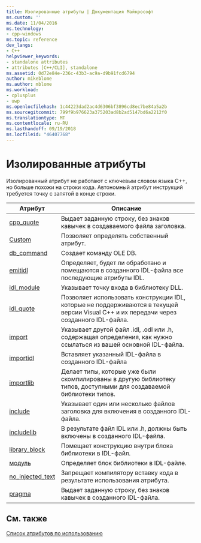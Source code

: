 ```yaml
---
title: Изолированные атрибуты | Документация Майкрософт
ms.custom: ''
ms.date: 11/04/2016
ms.technology:
- cpp-windows
ms.topic: reference
dev_langs:
- C++
helpviewer_keywords:
- standalone attributes
- attributes [C++/CLI], standalone
ms.assetid: 0d72e84e-236c-43b3-ac9a-d9b91fcd6794
author: mikeblome
ms.author: mblome
ms.workload:
- cplusplus
- uwp
ms.openlocfilehash: 1c44223dad2ac4d6306bf3896cd8ec7be84a5a2b
ms.sourcegitcommit: 799f9b976623a375203ad8b2ad5147bd6a2212f0
ms.translationtype: MT
ms.contentlocale: ru-RU
ms.lasthandoff: 09/19/2018
ms.locfileid: "46407768"
---
```

# <a name="stand-alone-attributes"></a>Изолированные атрибуты
Изолированный атрибут не работают с ключевым словом языка C++, но больше похожи на строки кода. Автономный атрибут инструкций требуется точку с запятой в конце строки.
  
|Атрибут|Описание|
|---------------|-----------------|
|[cpp_quote](../windows/cpp-quote.md)|Выдает заданную строку, без знаков кавычек в создаваемого файла заголовка.|
|[Custom](../windows/custom-cpp.md)|Позволяет определять собственный атрибут.|
|[db_command](../windows/db-command.md)|Создает команду OLE DB.|
|[emitidl](../windows/emitidl.md)|Определяет, будет ли обработано и помещаются в созданного IDL-файла все последующие атрибуты IDL.|
|[idl_module](../windows/idl-module.md)|Указывает точку входа в библиотеку DLL.|
|[idl_quote](../windows/idl-quote.md)|Позволяет использовать конструкции IDL, которые не поддерживаются в текущей версии Visual C++ и их передачи через созданного IDL-файла.|
|[import](../windows/import.md)|Указывает другой файл .idl, .odl или .h, содержащая определения, как нужно ссылаться из вашей основной IDL-файла.|
|[importidl](../windows/importidl.md)|Вставляет указанный IDL-файла в созданного IDL-файла|
|[importlib](../windows/importlib.md)|Делает типы, которые уже были скомпилированы в другую библиотеку типов, доступными для создаваемой библиотеки типов.|
|[include](../windows/include-cpp.md)|Указывает один или несколько файлов заголовка для включения в созданного IDL-файла.|
|[includelib](../windows/includelib-cpp.md)|В результате файл IDL или .h, должны быть включены в созданного IDL-файла.|
|[library_block](../windows/library-block.md)|Помещает конструкцию внутри блока библиотеки в IDL-файл.|
|[модуль](../windows/module-cpp.md)|Определяет блок библиотеки в IDL-файле.|
|[no_injected_text](../windows/no-injected-text.md)|Запрещает компилятору вставку кода в результате использования атрибута.|
|[pragma](../windows/pragma.md)|Выдает заданную строку, без знаков кавычек в созданного IDL-файла.|
  
## <a name="see-also"></a>См. также

[Список атрибутов по использованию](../windows/attributes-by-usage.md)